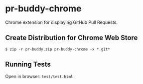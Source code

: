 # pr-buddy-chrome

Chrome extension for displaying GitHub Pull Requests.

## Create Distribution for Chrome Web Store

```
$ zip -r pr-buddy.zip pr-buddy-chrome -x *.git*
```

## Running Tests

Open in browser: `test/test.html`
